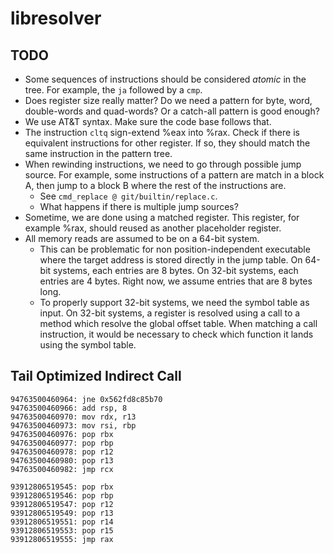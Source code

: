 # libresolver

## TODO

* Some sequences of instructions should be considered _atomic_
  in the tree. For example, the `ja` followed by a `cmp`.
* Does register size really matter? Do we need a pattern for
  byte, word, double-words and quad-words? Or a catch-all pattern
  is good enough?
* We use AT&T syntax. Make sure the code base follows that.
* The instruction `cltq` sign-extend %eax into %rax. Check
  if there is equivalent instructions for other register.
  If so, they should match the same instruction in the
  pattern tree.
* When rewinding instructions, we need to go through possible
  jump source. For example, some instructions of a pattern are
  match in a block A, then jump to a block B where the rest of
  the instructions are.
    * See `cmd_replace @ git/builtin/replace.c`.
    * What happens if there is multiple jump sources?
* Sometime, we are done using a matched register. This register,
  for example %rax, should reused as another placeholder register.
* All memory reads are assumed to be on a 64-bit system.
    * This can be problematic for non position-independent executable
      where the target address is stored directly in the jump table.
      On 64-bit systems, each entries are 8 bytes. On 32-bit systems,
      each entries are 4 bytes. Right now, we assume entries that are
      8 bytes long.
    * To properly support 32-bit systems, we need the symbol table as
      input. On 32-bit systems, a register is resolved using a call
      to a method which resolve the global offset table. When matching
      a call instruction, it would be necessary to check which function
      it lands using the symbol table.

## Tail Optimized Indirect Call

```
94763500460964: jne 0x562fd8c85b70
94763500460966: add rsp, 8
94763500460970: mov rdx, r13
94763500460973: mov rsi, rbp
94763500460976: pop rbx
94763500460977: pop rbp
94763500460978: pop r12
94763500460980: pop r13
94763500460982: jmp rcx
```

```
93912806519545: pop rbx
93912806519546: pop rbp
93912806519547: pop r12
93912806519549: pop r13
93912806519551: pop r14
93912806519553: pop r15
93912806519555: jmp rax
```